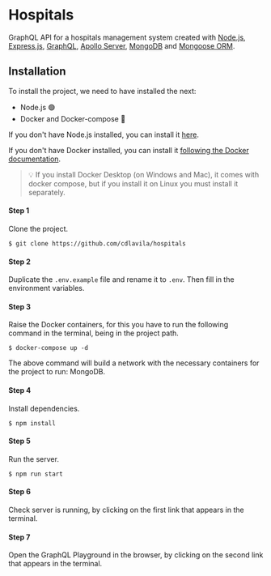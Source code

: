 # Hospitals
GraphQL API for a hospitals management system created with [Node.js](https://nodejs.org/en/), [Express.js](https://expressjs.com/), [GraphQL](https://graphql.org/), [Apollo Server](https://www.apollographql.com/docs/apollo-server/), [MongoDB](https://www.mongodb.com/) and [Mongoose ORM](https://mongoosejs.com/).

## Installation
To install the project, we need to have installed the next:
- Node.js 🟢
- Docker and Docker-compose 🐋

If you don't have Node.js installed, you can install it [here](https://nodejs.org/es/).

If you don't have Docker installed, you can install it [following the Docker documentation](https://docs.docker.com/engine/install/).

<blockquote>
<span>
💡
</span>
<span>
If you install Docker Desktop (on Windows and Mac), it comes with docker compose, but if you install it on Linux you must install it separately.
</span>
</blockquote>


#### Step 1
Clone the project.
```
$ git clone https://github.com/cdlavila/hospitals
```

#### Step 2
Duplicate the `.env.example` file and rename it to `.env`. Then fill in the environment variables.

#### Step 3
Raise the Docker containers, for this you have to run the following command in the terminal, being in the project path.
```
$ docker-compose up -d
```
The above command will build a network with the necessary containers for the project to run: MongoDB.

#### Step 4
Install dependencies.
```
$ npm install
```

#### Step 5
Run the server.

```
$ npm run start
```

#### Step 6
Check server is running, by clicking on the first link that appears in the terminal.

#### Step 7
Open the GraphQL Playground in the browser, by clicking on the second link that appears in the terminal.
